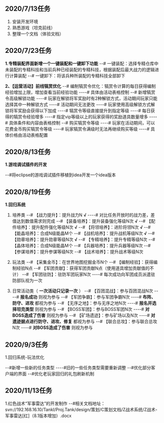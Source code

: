 ## 2020/7/13任务

1. 安装开发环境
2. 熟悉游戏（坦克前线）
3. 整理一个文档（体验文档）

## 2020/7/23任务

**1.专精装配界面新增一个一键装配和一键卸下功能**
--# 一键装配：选择专精仓库中未装配的专精科技和当前兵种已经装配的专精科技，根据装配后最大战力的逻辑进行计算装配
--# 一键卸下：将该兵种所装配的专精科技全部卸下

**2、【运营活动】前线犒赏优化**
--# 编制犒赏令优化：犒赏令计算的每日获得编制经验增加上限，增加查看当前经验功能
----# 具体由活动表格控制
--# 新增犒赏令高级解锁功能
----# 玩家在解锁将军奖励时有2种解锁方式，活动期间玩家只能选择其中一种解锁方式
----# 活动期间无法更改
----# 玩家使用高级解锁方式解锁将军奖励会获得以下加成
----# 犒赏令等级直接提升到指定等级
----# 每日获得的犒赏令经验增多
----# 指定vip等级以上的玩家获得的奖励道具数量增多
----# 具体条件和内容由表格控制
--# 购买犒赏令等级
----# 玩家在活动期间，可以花费金币购买犒赏令等级
----# 玩家犒赏令满级时无法再继续购买等级
----# 具体价格由活动表格配置

## 2020/8/13任务

**1.游戏调试插件的开发**

--#将eclipse的游戏调试插件移植到idea开发一个idea版本

## 2020/8/19任务

**1.回归系统**

1. 培养类
   --# 【战力提升】：提升战力N  **√**
   ----# 对比任务开放时的战力差，差值达到数值需求则完成
   --# 【装备培养】：提升装备强化等级N次   **√**
   --# 【配件培养】：提升配件强化等级N次  **√**
   --# 【将领培养】：进阶将领N次 **√**
   --# 【能晶培养】：合成N级能晶M个
   --# 【战机培养】：提升战机等级N次 **√**
   --# 【勋章培养】：提升勋章等级N次 **√**
   --# 【专精培养】：提升专精等级N次
   --# 【晶体培养】：合成N级能晶M个
   --# 【兵器培养】：提升兵器等级N次
   --# 【参谋培养】：提升参谋等级N次
   --# 【战术培养】：提升战术等级N次

2. 玩法类
   --# 【采集金币】：在世界地图挖掘金币N个
   --# 【编制经验】：获得编制经验N点
   --# 【军团贡献】：获得军团贡献N点（使用道具增加贡献值的不计）
   --# 【军团驻防】：驻防军团玩家N次
   ----# 每次成功向军团成员派遣驻防部队视为一次

3. 日常活动类（ **一次活动只记录一次** ）
   --# 【百团混战】：参与百团混战N次
   ----# **报名成功** 则视为参与
   --# 【军团争霸】：参与军团争霸N次
   ----# **布阵、防守、进攻** 都视为参与
   --# 【无序之地】：参与无序之地N次
   ----# **报名并选择坦克类型** 则视为参与
   --# 【BOSS军团】：参与BOSS军团N次
   ----# **对BOSS造成了伤害** 则视为参与
   --# 【矿场遗迹】：参与矿场以及N次
   ----# **对遗迹据点进行防守、进攻、修复** 都视为参与
   --# 【联合总攻】：参与联合总攻N次
   ----# **对BOSS造成了伤害** 则视为参与

## 2020/9/3任务

1.回归系统-玩法优化

--#新增一些新的任务类型
----#旧的一些任务类型需要重新调整
--#优化部分客户端的界面
--#优化老玩家回归的礼包刷新机制

## 2020/11/13任务

1.红色战术“军事雷达”的开发制作
--#相关文档地址：svn://192.168.16.10/TankI/Proj.Tank/design/策划/C策划文档/Z战术系统/Z战术-军事雷达[红]（8.1版本增加）.docx